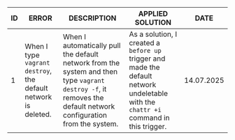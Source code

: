 |ID| ERROR | DESCRIPTION | APPLIED SOLUTION | DATE |
|-------|-------|----------|--------|------|
|1| When I type `vagrant destroy`, the default network is deleted. | When I automatically pull the default network from the system and then type `vagrant destroy -f`, it removes the default network configuration from the system. | As a solution, I created a `before up` trigger and made the default network undeletable with the `chattr +i` command in this trigger. | 14.07.2025 |

